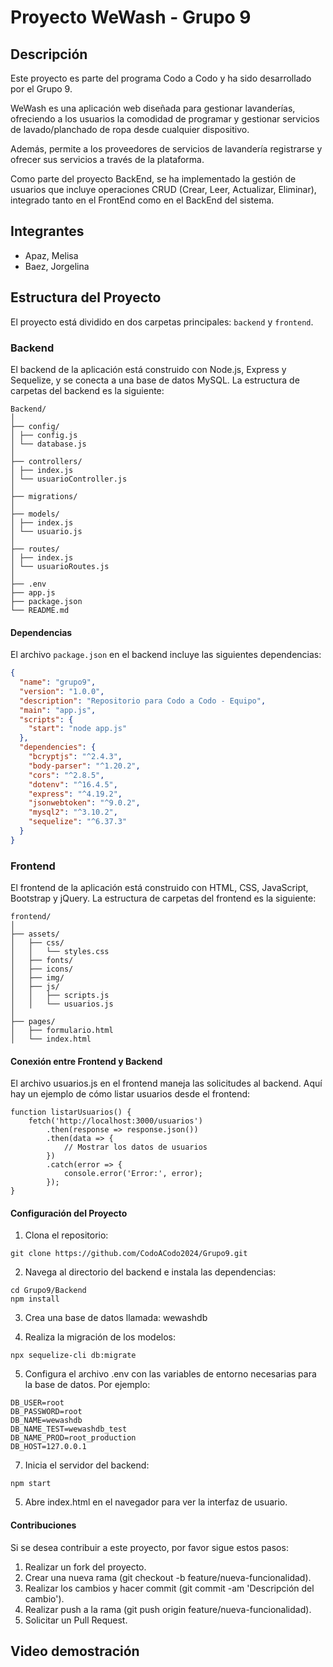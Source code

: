 # Proyecto WeWash - Grupo 9

## Descripción
Este proyecto es parte del programa Codo a Codo y ha sido desarrollado por el Grupo 9. 

WeWash es una aplicación web diseñada para gestionar lavanderías, ofreciendo a los usuarios la comodidad de programar y gestionar servicios de lavado/planchado de ropa desde cualquier dispositivo.

Además, permite a los proveedores de servicios de lavandería registrarse y ofrecer sus servicios a través de la plataforma.

Como parte del proyecto BackEnd, se ha implementado la gestión de usuarios que incluye operaciones CRUD (Crear, Leer, Actualizar, Eliminar), integrado tanto en el FrontEnd como en el BackEnd del sistema.


## Integrantes
- Apaz, Melisa
- Baez, Jorgelina
  
## Estructura del Proyecto

El proyecto está dividido en dos carpetas principales: `backend` y `frontend`.

### Backend

El backend de la aplicación está construido con Node.js, Express y Sequelize, y se conecta a una base de datos MySQL. La estructura de carpetas del backend es la siguiente:

```
Backend/
│
├── config/
│ ├── config.js
│ └── database.js
│
├── controllers/
│ ├── index.js
│ └── usuarioController.js
│
├── migrations/
│
├── models/
│ ├── index.js
│ └── usuario.js
│
├── routes/
│ ├── index.js
│ └── usuarioRoutes.js
│
├── .env
├── app.js
├── package.json
└── README.md
```

#### Dependencias

El archivo `package.json` en el backend incluye las siguientes dependencias:

```json
{
  "name": "grupo9",
  "version": "1.0.0",
  "description": "Repositorio para Codo a Codo - Equipo",
  "main": "app.js",
  "scripts": {
    "start": "node app.js"
  },
  "dependencies": {
    "bcryptjs": "^2.4.3",
    "body-parser": "^1.20.2",
    "cors": "^2.8.5",
    "dotenv": "^16.4.5",
    "express": "^4.19.2",
    "jsonwebtoken": "^9.0.2",
    "mysql2": "^3.10.2",
    "sequelize": "^6.37.3"
  }
}
```

### Frontend

El frontend de la aplicación está construido con HTML, CSS, JavaScript, Bootstrap y jQuery. La estructura de carpetas del frontend es la siguiente:
```
frontend/
│
├── assets/
│   ├── css/
│   │   └── styles.css  
│   ├── fonts/
│   ├── icons/
│   ├── img/
│   ├── js/
│   │   ├── scripts.js  
│   │   └── usuarios.js  
│
├── pages/
│   ├── formulario.html
│   └── index.html
```

#### Conexión entre Frontend y Backend

El archivo usuarios.js en el frontend maneja las solicitudes al backend. Aquí hay un ejemplo de cómo listar usuarios desde el frontend:

```
function listarUsuarios() {
    fetch('http://localhost:3000/usuarios')
        .then(response => response.json())
        .then(data => {
            // Mostrar los datos de usuarios
        })
        .catch(error => {
            console.error('Error:', error);
        });
}
```

#### Configuración del Proyecto

1. Clona el repositorio:

```
git clone https://github.com/CodoACodo2024/Grupo9.git
```

2. Navega al directorio del backend e instala las dependencias:

```
cd Grupo9/Backend
npm install
```
3. Crea una base de datos llamada: wewashdb

4. Realiza la migración de los modelos:

```
npx sequelize-cli db:migrate 
```
   
5. Configura el archivo .env con las variables de entorno necesarias para la base de datos. Por ejemplo:

```
DB_USER=root
DB_PASSWORD=root
DB_NAME=wewashdb
DB_NAME_TEST=wewashdb_test
DB_NAME_PROD=root_production
DB_HOST=127.0.0.1
```

7. Inicia el servidor del backend:
   
```
npm start
```

5. Abre index.html en el navegador para ver la interfaz de usuario.

#### Contribuciones

Si se desea contribuir a este proyecto, por favor sigue estos pasos:

1. Realizar un fork del proyecto.
2. Crear una nueva rama (git checkout -b feature/nueva-funcionalidad).
3. Realizar los cambios y hacer commit (git commit -am 'Descripción del cambio').
4. Realizar push a la rama (git push origin feature/nueva-funcionalidad).
5. Solicitar un Pull Request.

## Video demostración
